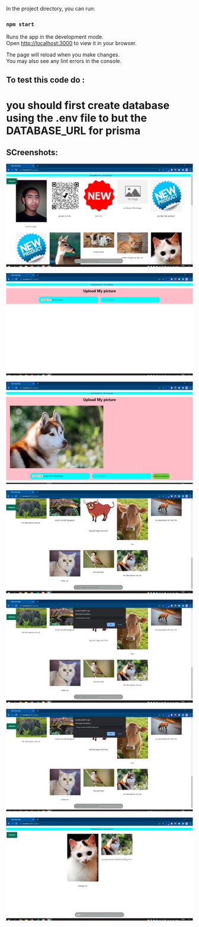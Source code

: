 In the project directory, you can run:

### `npm start`

Runs the app in the development mode.\
Open [http://localhost:3000](http://localhost:3000) to view it in your browser.

The page will reload when you make changes.\
You may also see any lint errors in the console.

## To test this code do :
# you should first create database using the .env file to but the DATABASE_URL for prisma

## SCreenshots:

![images 1](./client/public/screenshot_20230201_100448.png)

![images 2](./client/public/screenshot_20230201_100523.png)

![images 3](./client/public/screenshot_20230201_100607.png)

![images 4](./client/public/screenshot_20230201_100658.png)

![images 5](./client/public/screenshot_20230201_100722.png)

![images 6](./client/public/screenshot_20230201_100824.png)

![images 7](./client/public/screenshot_20230201_100916.png)
